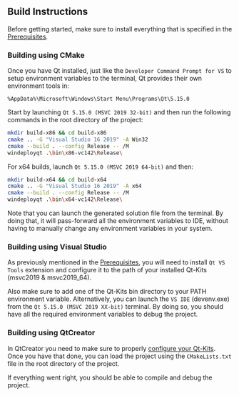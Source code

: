 
## Build Instructions

Before getting started, make sure to install everything that is specified in the [Prerequisites](/docs/README.md/#prerequisites).

### Building using CMake

Once you have Qt installed, just like the `Developer Command Prompt for VS` to setup environment variables to the terminal, Qt provides their own environment tools in:

`%AppData%\Microsoft\Windows\Start Menu\Programs\Qt\5.15.0`

Start by launching `Qt 5.15.0 (MSVC 2019 32-bit)` and then run the following commands in the root directory of the project:

```sh
mkdir build-x86 && cd build-x86
cmake .. -G "Visual Studio 16 2019" -A Win32
cmake --build . --config Release -- /M
windeployqt .\bin\x86-vc142\Release\
```

For x64 builds, launch `Qt 5.15.0 (MSVC 2019 64-bit)` and then:

```sh
mkdir build-x64 && cd build-x64
cmake .. -G "Visual Studio 16 2019" -A x64
cmake --build . --config Release -- /M
windeployqt .\bin\x64-vc142\Release\
```

Note that you can launch the generated solution file from the terminal. By doing that, it will pass-forward all the environment variables to IDE, without having to manually change any environment variables in your system.

### Building using Visual Studio

As previously mentioned in the [Prerequisites](/docs/README.md/#prerequisites), you will need to install `Qt VS Tools` extension and configure it to the path of your installed Qt-Kits (msvc2019 & msvc2019_64).

Also make sure to add one of the Qt-Kits bin directory to your PATH environment variable. Alternatively, you can launch the `VS IDE` (devenv.exe) from the `Qt 5.15.0 (MSVC 2019 XX-bit)` terminal. By doing so, you should have all the required environment variables to debug the project.

### Building using QtCreator

In QtCreator you need to make sure to properly [configure your Qt-Kits](https://doc.qt.io/qtcreator/creator-targets.html). Once you have that done, you can load the project using the `CMakeLists.txt` file in the root directory of the project.

If everything went right, you should be able to compile and debug the project.